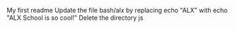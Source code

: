 My first readme
Update the file bash/alx by replacing echo "ALX" with echo "ALX School is so cool!"
Delete the directory js

